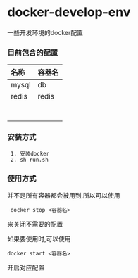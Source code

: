 # docker-develop-env
一些开发环境的docker配置

### 目前包含的配置
|名称|容器名|
|:--|:--|
|mysql|db|
|redis|redis|
|||
|||
|||
|||
|||
|||
|||

### 安装方式

     1. 安装docker
     2. sh run.sh

### 使用方式

并不是所有容器都会被用到,所以可以使用

     docker stop <容器名>

来关闭不需要的配置

如果要使用时,可以使用
    
    docker start <容器名>

开启对应配置

